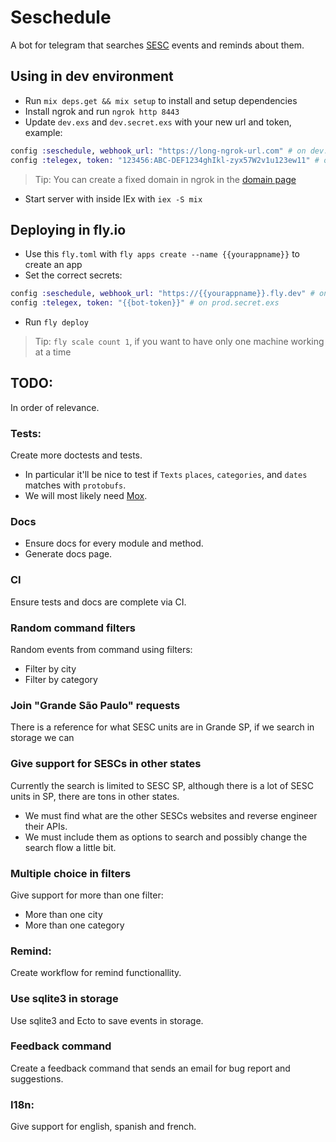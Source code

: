 # Seschedule

A bot for telegram that searches [SESC](https://www.sescsp.org.br/) events and reminds about them.

## Using in dev environment

  * Run `mix deps.get && mix setup` to install and setup dependencies
  * Install ngrok and run `ngrok http 8443`
  * Update `dev.exs` and `dev.secret.exs` with your new url and token, example:

  ```elixir
  config :seschedule, webhook_url: "https://long-ngrok-url.com" # on dev.exs
  config :telegex, token: "123456:ABC-DEF1234ghIkl-zyx57W2v1u123ew11" # on dev.secret.exs
  ```
  > Tip: You can create a fixed domain in ngrok in the [domain page](https://dashboard.ngrok.com/cloud-edge/domains)

  * Start server with inside IEx with `iex -S mix`


## Deploying in fly.io

  * Use this `fly.toml` with `fly apps create --name {{yourappname}}` to create an app
  * Set the correct secrets:
  ```elixir
  config :seschedule, webhook_url: "https://{{yourappname}}.fly.dev" # on prod.exs
  config :telegex, token: "{{bot-token}}" # on prod.secret.exs
  ```
  * Run `fly deploy`
  > Tip: `fly scale count 1`, if you want to have only one machine working at a time



## TODO:

In order of relevance.

### Tests:

Create more doctests and tests.
* In particular it'll be nice to test if `Texts` `places`, `categories`, and `dates` matches with `protobufs`.
* We will most likely need [Mox](https://hexdocs.pm/mox/Mox.html).

### Docs

* Ensure docs for every module and method.
* Generate docs page.

### CI

Ensure tests and docs are complete via CI.

### Random command filters

Random events from command using filters:
* Filter by city
* Filter by category

### Join "Grande São Paulo" requests

There is a reference for what SESC units are in Grande SP, if we search in storage we can 

### Give support for SESCs in other states

Currently the search is limited to SESC SP, although there is a lot of SESC units in SP, there are tons in other states.
* We must find what are the other SESCs websites and reverse engineer their APIs.
* We must include them as options to search and possibly change the search flow a little bit.


### Multiple choice in filters

Give support for more than one filter:
* More than one city
* More than one category

### Remind:

Create workflow for remind functionallity.

### Use sqlite3 in storage

Use sqlite3 and Ecto to save events in storage.

### Feedback command

Create a feedback command that sends an email for bug report and suggestions.

### I18n:

Give support for english, spanish and french.
